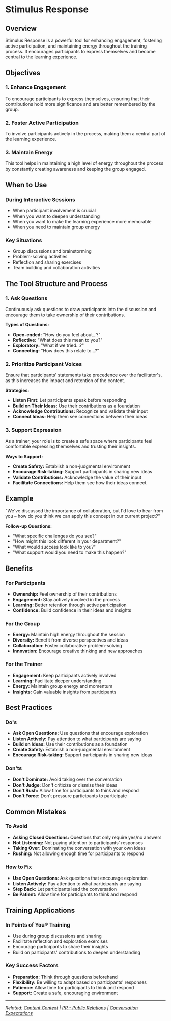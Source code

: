 # Stimulus Response

## Overview

Stimulus Response is a powerful tool for enhancing engagement, fostering active participation, and maintaining energy throughout the training process. It encourages participants to express themselves and become central to the learning experience.

## Objectives

### 1. Enhance Engagement
To encourage participants to express themselves, ensuring that their contributions hold more significance and are better remembered by the group.

### 2. Foster Active Participation
To involve participants actively in the process, making them a central part of the learning experience.

### 3. Maintain Energy
This tool helps in maintaining a high level of energy throughout the process by constantly creating awareness and keeping the group engaged.

## When to Use

### During Interactive Sessions
- When participant involvement is crucial
- When you want to deepen understanding
- When you want to make the learning experience more memorable
- When you need to maintain group energy

### Key Situations
- Group discussions and brainstorming
- Problem-solving activities
- Reflection and sharing exercises
- Team building and collaboration activities

## The Tool Structure and Process

### 1. Ask Questions
Continuously ask questions to draw participants into the discussion and encourage them to take ownership of their contributions.

**Types of Questions:**
- **Open-ended:** "How do you feel about...?"
- **Reflective:** "What does this mean to you?"
- **Exploratory:** "What if we tried...?"
- **Connecting:** "How does this relate to...?"

### 2. Prioritize Participant Voices
Ensure that participants' statements take precedence over the facilitator's, as this increases the impact and retention of the content.

**Strategies:**
- **Listen First:** Let participants speak before responding
- **Build on Their Ideas:** Use their contributions as a foundation
- **Acknowledge Contributions:** Recognize and validate their input
- **Connect Ideas:** Help them see connections between their ideas

### 3. Support Expression
As a trainer, your role is to create a safe space where participants feel comfortable expressing themselves and trusting their insights.

**Ways to Support:**
- **Create Safety:** Establish a non-judgmental environment
- **Encourage Risk-taking:** Support participants in sharing new ideas
- **Validate Contributions:** Acknowledge the value of their input
- **Facilitate Connections:** Help them see how their ideas connect

## Example

"We've discussed the importance of collaboration, but I'd love to hear from you – how do you think we can apply this concept in our current project?"

**Follow-up Questions:**
- "What specific challenges do you see?"
- "How might this look different in your department?"
- "What would success look like to you?"
- "What support would you need to make this happen?"

## Benefits

### For Participants
- **Ownership:** Feel ownership of their contributions
- **Engagement:** Stay actively involved in the process
- **Learning:** Better retention through active participation
- **Confidence:** Build confidence in their ideas and insights

### For the Group
- **Energy:** Maintain high energy throughout the session
- **Diversity:** Benefit from diverse perspectives and ideas
- **Collaboration:** Foster collaborative problem-solving
- **Innovation:** Encourage creative thinking and new approaches

### For the Trainer
- **Engagement:** Keep participants actively involved
- **Learning:** Facilitate deeper understanding
- **Energy:** Maintain group energy and momentum
- **Insights:** Gain valuable insights from participants

## Best Practices

### Do's
- **Ask Open Questions:** Use questions that encourage exploration
- **Listen Actively:** Pay attention to what participants are saying
- **Build on Ideas:** Use their contributions as a foundation
- **Create Safety:** Establish a non-judgmental environment
- **Encourage Risk-taking:** Support participants in sharing new ideas

### Don'ts
- **Don't Dominate:** Avoid taking over the conversation
- **Don't Judge:** Don't criticize or dismiss their ideas
- **Don't Rush:** Allow time for participants to think and respond
- **Don't Force:** Don't pressure participants to participate

## Common Mistakes

### To Avoid
- **Asking Closed Questions:** Questions that only require yes/no answers
- **Not Listening:** Not paying attention to participants' responses
- **Taking Over:** Dominating the conversation with your own ideas
- **Rushing:** Not allowing enough time for participants to respond

### How to Fix
- **Use Open Questions:** Ask questions that encourage exploration
- **Listen Actively:** Pay attention to what participants are saying
- **Step Back:** Let participants lead the conversation
- **Be Patient:** Allow time for participants to think and respond

## Training Applications

### In Points of You® Training
- Use during group discussions and sharing
- Facilitate reflection and exploration exercises
- Encourage participants to share their insights
- Build on participants' contributions to deepen understanding

### Key Success Factors
- **Preparation:** Think through questions beforehand
- **Flexibility:** Be willing to adapt based on participants' responses
- **Patience:** Allow time for participants to think and respond
- **Support:** Create a safe, encouraging environment

---

*Related: [Content Context](content-context.md) | [PR - Public Relations](pr-public-relations.md) | [Conversation Expectations](conversation-expectations.md)*

